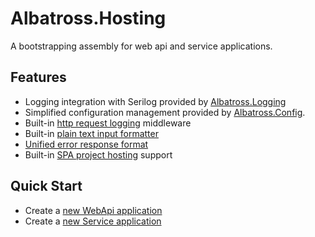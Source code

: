 # Albatross.Hosting 
A bootstrapping assembly for web api and service applications.

## Features
* Logging integration with Serilog provided by [Albatross.Logging](../../logging/Albatross.Logging/)
* Simplified configuration management provided by [Albatross.Config](../config/Albatross.Config/README.md).
* Built-in [http request logging](../docs/request-logging.md) middleware
* Built-in [plain text input formatter](../docs/plain-text-input-formatter.md)
* [Unified error response format](../docs/unified-error-response.md)
* Built-in [SPA project hosting](../docs/spa-hosting.md) support

## Quick Start
* Create a [new WebApi application](../docs/webapi-app.md)
* Create a [new Service application](../docs/service-app.md)
